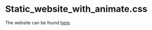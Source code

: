 # Static_website_with_animate.css

The website can be found [here](https://static-website-with-animation.herokuapp.com/).
